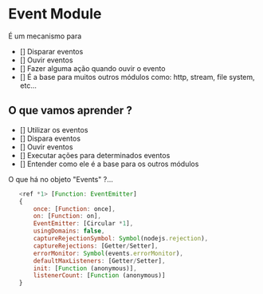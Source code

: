 # Event Module

É um mecanismo para

- [] Disparar eventos
- [] Ouvir eventos
- [] Fazer alguma ação quando ouvir o evento
- [] É a base para muitos outros módulos como:
  http, stream, file system, etc...

## O que vamos aprender ?

- [] Utilizar os eventos
- [] Dispara eventos
- [] Ouvir eventos
- [] Executar ações para determinados eventos
- [] Entender como ele é a base para os outros módulos

O que há no objeto "Events" ?...

```js
   <ref *1> [Function: EventEmitter]
   {
       once: [Function: once],
       on: [Function: on],
       EventEmitter: [Circular *1],
       usingDomains: false,
       captureRejectionSymbol: Symbol(nodejs.rejection),
       captureRejections: [Getter/Setter],
       errorMonitor: Symbol(events.errorMonitor),
       defaultMaxListeners: [Getter/Setter],
       init: [Function (anonymous)],
       listenerCount: [Function (anonymous)]
   }
```
